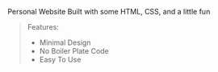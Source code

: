 Personal Website Built with some HTML, CSS, and a little fun

> Features: 
> - Minimal Design 
> - No Boiler Plate Code 
> - Easy To Use
